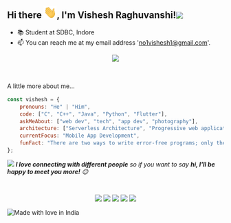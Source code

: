 <h2>Hi there <img src="https://raw.githubusercontent.com/ABSphreak/ABSphreak/master/gifs/Hi.gif" width="30px">, I'm Vishesh Raghuvanshi!<img src="https://media.giphy.com/media/12oufCB0MyZ1Go/giphy.gif" width="50"></h2>

- 📚 Student at SDBC, Indore
- 📫 You can reach me at my email address 'no1vishesh1@gmail.com'.


<p align="center">
<a href="https://github.com/raghuvanshivishesh">
<img height="180em" src="https://github-readme-stats-eight-theta.vercel.app/api?username=raghuvanshivishesh&show_icons=true&theme=nightowl&include_all_commits=true&count_private=true"/>
</a>
</p>
<br/>

A little more about me...  

```javascript
const vishesh = {
    pronouns: "He" | "Him",
    code: ["C", "C++", "Java", "Python", "Flutter"],
    askMeAbout: ["web dev", "tech", "app dev", "photography"],
    architecture: ["Serverless Architecture", "Progressive web applications", "Single page applications"],
    currentFocus: "Mobile App Development",
    funFact: "There are two ways to write error-free programs; only the third one works"
};
```

<img src="https://media.giphy.com/media/LnQjpWaON8nhr21vNW/giphy.gif" width="60"> <em><b>I love connecting with different people</b> so if you want to say <b>hi, I'll be happy to meet you more!</b> 😊</em>

<br />

<p align="center">
 <img src="https://komarev.com/ghpvc/?username=raghuvanshivishesh&style=flat-square"/>
 <img src="https://badges.pufler.dev/years/raghuvanshivishesh"/>
 <img src="https://badges.pufler.dev/repos/raghuvanshivishesh"/>
 <img src="https://badges.pufler.dev/commits/monthly/raghuvanshivishesh"/>
 <img src="https://img.shields.io/badge/dynamic/json?logo=github&label=GitHub+Followers&labelColor=282c34&color=181717&query=%24.data.totalSubs&url=https%3A%2F%2Fapi.spencerwoo.com%2Fsubstats%2F%3Fsource%3Dgithub%26queryKey%3Draghuvanshivishesh&longCache=true"/>
</p>

![Made with love in India](https://madewithlove.now.sh/in?heart=true&colorA=%23f5982e)
